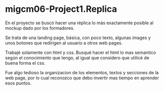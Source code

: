 # migcm06-Project1.Replica

En el proyecto se buscó hacer una réplica lo más exactamente posible al mockup dado por los formadores.

Se trata de una landing page, básica, con poco texto, algunas images y unos botones que redirigen al usuario a otros web pages.



Trabajé solamente con html y css. Busqué hacer el html lo mas semantico según el conocimiento que tengo, al igual que considero que utilicé de buena forma el css.

Fue algo tedioso la organizacion de los elementos, textos y secciones de la web page, por lo cual reconozco que debo invertir mas tiempo en aprender esos puntos.





